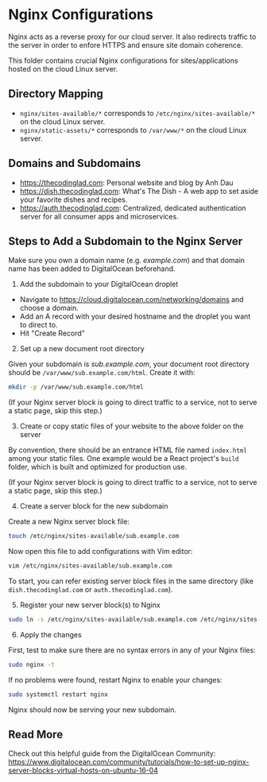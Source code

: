 # Nginx Configurations

Nginx acts as a reverse proxy for our cloud server. It also redirects traffic to the server in order to enfore HTTPS and ensure site domain coherence.

This folder contains crucial Nginx configurations for sites/applications hosted on the cloud Linux server.

## Directory Mapping

- `nginx/sites-available/*` corresponds to `/etc/nginx/sites-available/*` on the cloud Linux server.
- `nginx/static-assets/*` corresponds to `/var/www/*` on the cloud Linux server.

## Domains and Subdomains

- https://thecodinglad.com: Personal website and blog by Anh Dau
- https://dish.thecodinglad.com: What's The Dish - A web app to set aside your favorite dishes and recipes.
- https://auth.thecodinglad.com: Centralized, dedicated authentication server for all consumer apps and microservices.

## Steps to Add a Subdomain to the Nginx Server

Make sure you own a domain name (e.g. _example.com_) and that domain name has been added to DigitalOcean beforehand.

1. Add the subdomain to your DigitalOcean droplet

- Navigate to https://cloud.digitalocean.com/networking/domains and choose a domain.
- Add an A record with your desired hostname and the droplet you want to direct to.
- Hit "Create Record"

2. Set up a new document root directory

Given your subdomain is _sub.example.com_, your document root directory should be `/var/www/sub.example.com/html`. Create it with:

```sh
mkdir -p /var/www/sub.example.com/html
```

(If your Nginx server block is going to direct traffic to a service, not to serve a static page, skip this step.)

3. Create or copy static files of your website to the above folder on the server

By convention, there should be an entrance HTML file named `index.html` among your static files. One example would be a React project's `build` folder, which is built and optimized for production use.

(If your Nginx server block is going to direct traffic to a service, not to serve a static page, skip this step.)

4. Create a server block for the new subdomain

Create a new Nginx server block file:

```sh
touch /etc/nginx/sites-available/sub.example.com
```

Now open this file to add configurations with Vim editor:

```sh
vim /etc/nginx/sites-available/sub.example.com
```

To start, you can refer existing server block files in the same directory (like `dish.thecodinglad.com` or `auth.thecodinglad.com`).

5. Register your new server block(s) to Nginx

```sh
sudo ln -s /etc/nginx/sites-available/sub.example.com /etc/nginx/sites-enabled/
```

6. Apply the changes

First, test to make sure there are no syntax errors in any of your Nginx files:

```sh
sudo nginx -t
```

If no problems were found, restart Nginx to enable your changes:

```sh
sudo systemctl restart nginx
```

Nginx should now be serving your new subdomain.

## Read More

Check out this helpful guide from the DigitalOcean Community: https://www.digitalocean.com/community/tutorials/how-to-set-up-nginx-server-blocks-virtual-hosts-on-ubuntu-16-04
